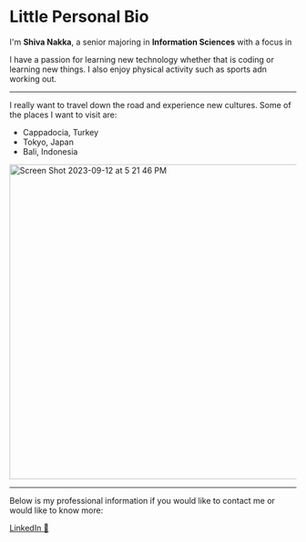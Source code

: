 # Little Personal Bio



I'm **Shiva Nakka**, a senior majoring in **Information Sciences** with a focus in 


I have a passion for learning new technology whether that is coding or learning new things. I also enjoy physical activity such as sports adn working out.

----

I really want to travel down the road and experience new cultures. Some of the places I want to visit are:

- Cappadocia, Turkey 
- Tokyo, Japan
- Bali, Indonesia

<img width="554" alt="Screen Shot 2023-09-12 at 5 21 46 PM" src="https://github.com/snakka4/Project-Management/assets/73139789/e4d7e313-808e-439a-acdc-3158a154f90f">


***

Below is my professional information if you would like to contact me or would like to know more:

<a href="https://www.linkedin.com/in/shiva-nakka-414204132/">LinkedIn 💼</a>



